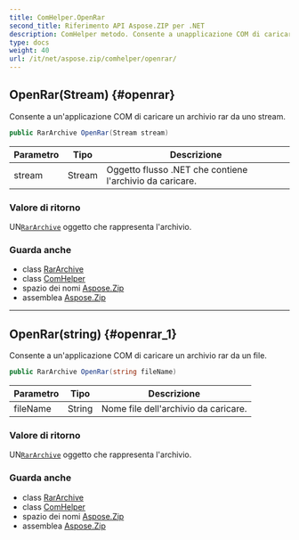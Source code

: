 ```yaml
---
title: ComHelper.OpenRar
second_title: Riferimento API Aspose.ZIP per .NET
description: ComHelper metodo. Consente a unapplicazione COM di caricare un archivio rar da uno stream.
type: docs
weight: 40
url: /it/net/aspose.zip/comhelper/openrar/
---
```

## OpenRar(Stream) {#openrar}

Consente a un'applicazione COM di caricare un archivio rar da uno stream.

```csharp
public RarArchive OpenRar(Stream stream)
```

| Parametro | Tipo | Descrizione |
| --- | --- | --- |
| stream | Stream | Oggetto flusso .NET che contiene l'archivio da caricare. |

### Valore di ritorno

UN[`RarArchive`](../../../aspose.zip.rar/rararchive/) oggetto che rappresenta l'archivio.

### Guarda anche

* class [RarArchive](../../../aspose.zip.rar/rararchive/)
* class [ComHelper](../)
* spazio dei nomi [Aspose.Zip](../../comhelper/)
* assemblea [Aspose.Zip](../../../)

---

## OpenRar(string) {#openrar_1}

Consente a un'applicazione COM di caricare un archivio rar da un file.

```csharp
public RarArchive OpenRar(string fileName)
```

| Parametro | Tipo | Descrizione |
| --- | --- | --- |
| fileName | String | Nome file dell'archivio da caricare. |

### Valore di ritorno

UN[`RarArchive`](../../../aspose.zip.rar/rararchive/) oggetto che rappresenta l'archivio.

### Guarda anche

* class [RarArchive](../../../aspose.zip.rar/rararchive/)
* class [ComHelper](../)
* spazio dei nomi [Aspose.Zip](../../comhelper/)
* assemblea [Aspose.Zip](../../../)



